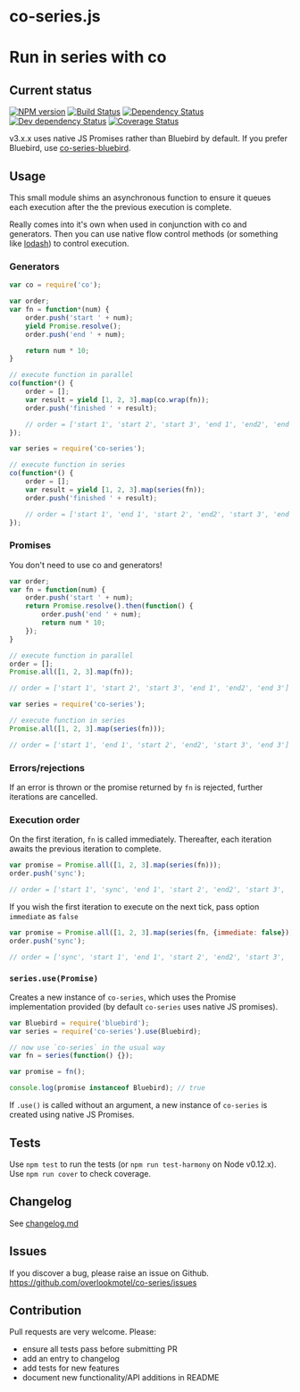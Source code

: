 # co-series.js

# Run in series with co

## Current status

[![NPM version](https://img.shields.io/npm/v/co-series.svg)](https://www.npmjs.com/package/co-series)
[![Build Status](https://img.shields.io/travis/overlookmotel/co-series/master.svg)](http://travis-ci.org/overlookmotel/co-series)
[![Dependency Status](https://img.shields.io/david/overlookmotel/co-series.svg)](https://david-dm.org/overlookmotel/co-series)
[![Dev dependency Status](https://img.shields.io/david/dev/overlookmotel/co-series.svg)](https://david-dm.org/overlookmotel/co-series)
[![Coverage Status](https://img.shields.io/coveralls/overlookmotel/co-series/master.svg)](https://coveralls.io/r/overlookmotel/co-series)

v3.x.x uses native JS Promises rather than Bluebird by default. If you prefer Bluebird, use [co-series-bluebird](https://www.npmjs.com/package/co-series-bluebird).

## Usage

This small module shims an asynchronous function to ensure it queues each execution after the the previous execution is complete.

Really comes into it's own when used in conjunction with co and generators. Then you can use native flow control methods (or something like [lodash](https://www.npmjs.com/package/lodash)) to control execution.

### Generators

```js
var co = require('co');

var order;
var fn = function*(num) {
    order.push('start ' + num);
    yield Promise.resolve();
    order.push('end ' + num);

    return num * 10;
}

// execute function in parallel
co(function*() {
    order = [];
    var result = yield [1, 2, 3].map(co.wrap(fn));
    order.push('finished ' + result);

    // order = ['start 1', 'start 2', 'start 3', 'end 1', 'end2', 'end 3', 'finished [10, 20, 30]']
});
```

```js
var series = require('co-series');

// execute function in series
co(function*() {
    order = [];
    var result = yield [1, 2, 3].map(series(fn));
    order.push('finished ' + result);

    // order = ['start 1', 'end 1', 'start 2', 'end2', 'start 3', 'end 3', 'finished [10, 20, 30]']
});
```

### Promises

You don't need to use co and generators!

```js
var order;
var fn = function(num) {
    order.push('start ' + num);
    return Promise.resolve().then(function() {
        order.push('end ' + num);
        return num * 10;
    });
}

// execute function in parallel
order = [];
Promise.all([1, 2, 3].map(fn));

// order = ['start 1', 'start 2', 'start 3', 'end 1', 'end2', 'end 3']
```

```js
var series = require('co-series');

// execute function in series
Promise.all([1, 2, 3].map(series(fn)));

// order = ['start 1', 'end 1', 'start 2', 'end2', 'start 3', 'end 3']
```

### Errors/rejections

If an error is thrown or the promise returned by `fn` is rejected, further iterations are cancelled.

### Execution order

On the first iteration, `fn` is called immediately. Thereafter, each iteration awaits the previous iteration to complete.

```js
var promise = Promise.all([1, 2, 3].map(series(fn)));
order.push('sync');

// order = ['start 1', 'sync', 'end 1', 'start 2', 'end2', 'start 3', 'end 3']
```

If you wish the first iteration to execute on the next tick, pass option `immediate` as `false`

```js
var promise = Promise.all([1, 2, 3].map(series(fn, {immediate: false})));
order.push('sync');

// order = ['sync', 'start 1', 'end 1', 'start 2', 'end2', 'start 3', 'end 3']
```

### `series.use(Promise)`

Creates a new instance of `co-series`, which uses the Promise implementation provided (by default `co-series` uses native JS promises).

```js
var Bluebird = require('bluebird');
var series = require('co-series').use(Bluebird);

// now use `co-series` in the usual way
var fn = series(function() {});

var promise = fn();

console.log(promise instanceof Bluebird); // true
```

If `.use()` is called without an argument, a new instance of `co-series` is created using native JS Promises.

## Tests

Use `npm test` to run the tests (or `npm run test-harmony` on Node v0.12.x).
Use `npm run cover` to check coverage.

## Changelog

See [changelog.md](https://github.com/overlookmotel/co-series/blob/master/changelog.md)

## Issues

If you discover a bug, please raise an issue on Github. https://github.com/overlookmotel/co-series/issues

## Contribution

Pull requests are very welcome. Please:

* ensure all tests pass before submitting PR
* add an entry to changelog
* add tests for new features
* document new functionality/API additions in README
